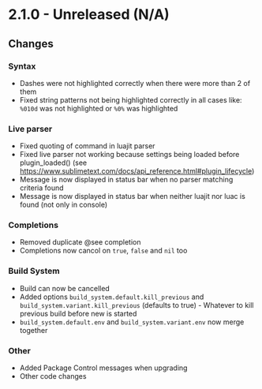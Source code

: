 # 2.1.0 - Unreleased (N/A)

## Changes

### Syntax

* Dashes were not highlighted correctly when there were more than 2 of them
* Fixed string patterns not being highlighted correctly in all cases like:
  `%010d` was not highlighted or `%0%` was highlighted

### Live parser

* Fixed quoting of command in luajit parser
* Fixed live parser not working because settings being loaded before plugin_loaded() (see https://www.sublimetext.com/docs/api_reference.html#plugin_lifecycle)
* Message is now displayed in status bar when no parser matching criteria found
* Message is now displayed in status bar when neither luajit nor luac is found (not only in console)

### Completions

* Removed duplicate @see completion
* Completions now cancol on `true`, `false` and `nil` too

### Build System

* Build can now be cancelled
* Added options `build_system.default.kill_previous` and `build_system.variant.kill_previous` (defaults to true) - Whatever to kill previous build before new is started
* `build_system.default.env` and `build_system.variant.env` now merge together

### Other

* Added Package Control messages when upgrading
* Other code changes